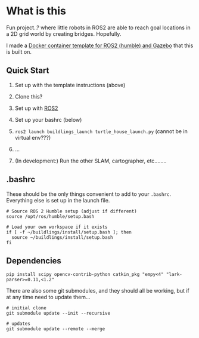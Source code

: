 # What is this

Fun project..? where little robots in ROS2 are able to reach goal locations in a 2D grid world by creating bridges. Hopefully.

I made a [Docker container template for ROS2 (humble) and Gazebo](https://github.com/lemonlemonde/gazebo-ros2-docker-template) that this is built on. 

## Quick Start
1. Set up with the template instructions (above)
2. Clone this?
3. Set up with [ROS2](https://docs.ros.org/en/humble/Tutorials/Beginner-CLI-Tools/Configuring-ROS2-Environment.html) 
4. Set up your bashrc (below)
5. `ros2 launch buildlings_launch turtle_house_launch.py` (cannot be in virtual env???)
6. ...

7. (In development:) Run the other SLAM, cartographer, etc........

## .bashrc
These should be the only things convenient to add to your `.bashrc`.
Everything else is set up in the launch file.
```bashrc
# Source ROS 2 Humble setup (adjust if different)
source /opt/ros/humble/setup.bash

# Load your own workspace if it exists
if [ -f ~/buildlings/install/setup.bash ]; then
  source ~/buildlings/install/setup.bash
fi
```

## Dependencies
`pip install scipy opencv-contrib-python catkin_pkg "empy<4" "lark-parser>=0.11,<1.2"`

There are also some git submodules, and they should all be working, but if at any time need to update them...

```shell
# initial clone
git submodule update --init --recursive

# updates
git submodule update --remote --merge
```